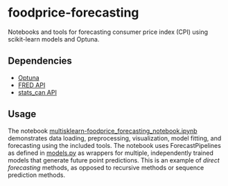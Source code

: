 # foodprice-forecasting

Notebooks and tools for forecasting consumer price index (CPI) using scikit-learn models and Optuna.

## Dependencies

- [Optuna](https://optuna.org/)
- [FRED API](https://pypi.org/project/fredapi/)
- [stats_can API](https://github.com/ianepreston/stats_can)

## Usage

The notebook [multisklearn-foodprice_forecasting_notebook.ipynb](multisklearn-foodprice_forecasting_notebook.ipynb) demonstrates data loading, preprocessing, visualization, model fitting, and forecasting using the included tools. The notebook uses ForecastPipelines as defined in [models.py](models.py) as wrappers for multiple, independently trained models that generate future point predictions. This is an example of _direct forecasting_ methods, as opposed to recursive methods or sequence prediction methods. 

